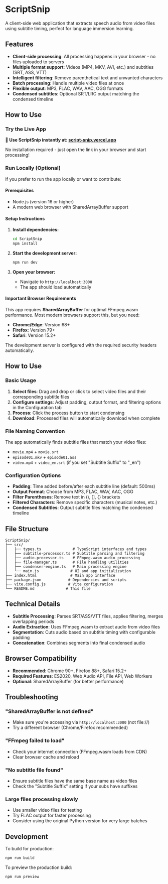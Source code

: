 # ScriptSnip

A client-side web application that extracts speech audio from video files using subtitle timing, perfect for language immersion learning.

## Features

- **Client-side processing**: All processing happens in your browser - no files uploaded to servers
- **Multiple format support**: Videos (MP4, MKV, AVI, etc.) and subtitles (SRT, ASS, VTT)
- **Intelligent filtering**: Remove parenthetical text and unwanted characters
- **Batch processing**: Handle multiple video files at once
- **Flexible output**: MP3, FLAC, WAV, AAC, OGG formats
- **Condensed subtitles**: Optional SRT/LRC output matching the condensed timeline

## How to Use

### Try the Live App

**🚀 Use ScriptSnip instantly at: [script-snip.vercel.app](https://script-snip.vercel.app/)**

No installation required - just open the link in your browser and start processing!

### Run Locally (Optional)

If you prefer to run the app locally or want to contribute:

#### Prerequisites

- Node.js (version 16 or higher)
- A modern web browser with SharedArrayBuffer support

#### Setup Instructions

1. **Install dependencies:**

   ```bash
   cd ScriptSnip
   npm install
   ```

2. **Start the development server:**

   ```bash
   npm run dev
   ```

3. **Open your browser:**
   - Navigate to `http://localhost:3000`
   - The app should load automatically

#### Important Browser Requirements

This app requires **SharedArrayBuffer** for optimal FFmpeg.wasm performance. Most modern browsers support this, but you need:

- **Chrome/Edge**: Version 68+
- **Firefox**: Version 79+
- **Safari**: Version 15.2+

The development server is configured with the required security headers automatically.

## How to Use

### Basic Usage

1. **Select files**: Drag and drop or click to select video files and their corresponding subtitle files
2. **Configure settings**: Adjust padding, output format, and filtering options in the Configuration tab
3. **Process**: Click the process button to start condensing
4. **Download**: Processed files will automatically download when complete

### File Naming Convention

The app automatically finds subtitle files that match your video files:

- `movie.mp4` + `movie.srt`
- `episode01.mkv` + `episode01.ass`
- `video.mp4` + `video_en.srt` (if you set "Subtitle Suffix" to "\_en")

### Configuration Options

- **Padding**: Time added before/after each subtitle line (default: 500ms)
- **Output Format**: Choose from MP3, FLAC, WAV, AAC, OGG
- **Filter Parentheses**: Remove text in (), [], {} brackets
- **Filtered Characters**: Remove specific characters (musical notes, etc.)
- **Condensed Subtitles**: Output subtitle files matching the condensed timeline

## File Structure

```
ScriptSnip/
├── src/
│   ├── types.ts              # TypeScript interfaces and types
│   ├── subtitle-processor.ts # Subtitle parsing and filtering
│   ├── audio-processor.ts    # FFmpeg.wasm audio processing
│   ├── file-manager.ts       # File handling utilities
│   ├── condenser-engine.ts   # Main processing engine
│   └── main.js              # UI and app initialization
├── index.html               # Main app interface
├── package.json            # Dependencies and scripts
├── vite.config.js          # Vite configuration
└── README.md              # This file
```

## Technical Details

- **Subtitle Processing**: Parses SRT/ASS/VTT files, applies filtering, merges overlapping periods
- **Audio Extraction**: Uses FFmpeg.wasm to extract audio from video files
- **Segmentation**: Cuts audio based on subtitle timing with configurable padding
- **Concatenation**: Combines segments into final condensed audio

## Browser Compatibility

- **Recommended**: Chrome 90+, Firefox 88+, Safari 15.2+
- **Required Features**: ES2020, Web Audio API, File API, Web Workers
- **Optional**: SharedArrayBuffer (for better performance)

## Troubleshooting

### "SharedArrayBuffer is not defined"

- Make sure you're accessing via `http://localhost:3000` (not file://)
- Try a different browser (Chrome/Firefox recommended)

### "FFmpeg failed to load"

- Check your internet connection (FFmpeg.wasm loads from CDN)
- Clear browser cache and reload

### "No subtitle file found"

- Ensure subtitle files have the same base name as video files
- Check the "Subtitle Suffix" setting if your subs have suffixes

### Large files processing slowly

- Use smaller video files for testing
- Try FLAC output for faster processing
- Consider using the original Python version for very large batches

## Development

To build for production:

```bash
npm run build
```

To preview the production build:

```bash
npm run preview
```
